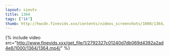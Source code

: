 ```yaml
--- 
layout: sieutv
title: 1364
tags: ["1k"]
thumb: http://hwcdn.finevids.xxx/contents/videos_screenshots/1000/1364/preview.mp4.jpg
---
```

{% include video src="http://www.finevids.xxx/get_file/1/2792327c01240d7db069d4392a2ad4e6/1000/1364/1364.mp4/" %} 
